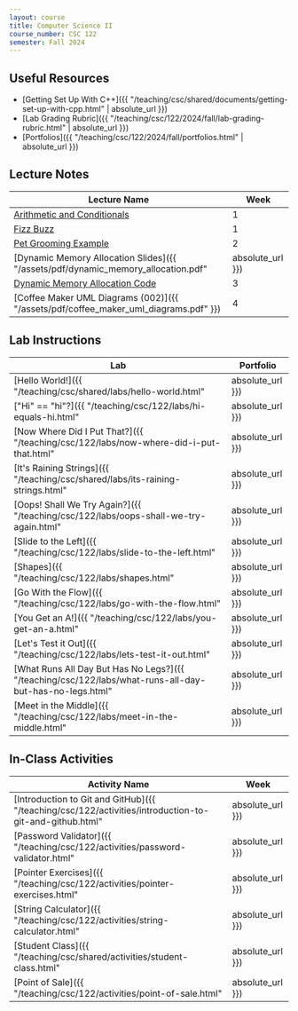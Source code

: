 ```yaml
---
layout: course
title: Computer Science II
course_number: CSC 122
semester: Fall 2024
---
```


## Useful Resources

* [Getting Set Up With C++]({{ "/teaching/csc/shared/documents/getting-set-up-with-cpp.html" | absolute_url }})
* [Lab Grading Rubric]({{ "/teaching/csc/122/2024/fall/lab-grading-rubric.html" | absolute_url }})
* [Portfolios]({{ "/teaching/csc/122/2024/fall/portfolios.html" | absolute_url }})

## Lecture Notes

| Lecture Name | Week |
|--------------|------|
| [Arithmetic and Conditionals](https://github.com/cmvandrevala/csc_122_arithmatic_and_conditionals)| 1 |
| [Fizz Buzz](https://github.com/cmvandrevala/csc_122_fizzbuzz) | 1 |
| [Pet Grooming Example](https://github.com/cmvandrevala/csc_122_pet_grooming) | 2 |
| [Dynamic Memory Allocation Slides]({{ "/assets/pdf/dynamic_memory_allocation.pdf" | absolute_url }}) | 3 |
| [Dynamic Memory Allocation Code](https://github.com/cmvandrevala/csc_122_dynamic_memory_allocation) | 3 |
| [Coffee Maker UML Diagrams (002)]({{ "/assets/pdf/coffee_maker_uml_diagrams.pdf" }}) | 4 |

## Lab Instructions

| Lab | Portfolio |
| --- | --------- |
| [Hello World!]({{ "/teaching/csc/shared/labs/hello-world.html" | absolute_url }}) | N/A |
| ["Hi" == "hi"?]({{ "/teaching/csc/122/labs/hi-equals-hi.html" | absolute_url }}) | 1 |
| [Now Where Did I Put That?]({{ "/teaching/csc/122/labs/now-where-did-i-put-that.html" | absolute_url }}) | 1 |
| [It's Raining Strings]({{ "/teaching/csc/shared/labs/its-raining-strings.html" | absolute_url }}) | 1 |
| [Oops! Shall We Try Again?]({{ "/teaching/csc/122/labs/oops-shall-we-try-again.html" | absolute_url }}) | 1 |
| [Slide to the Left]({{ "/teaching/csc/122/labs/slide-to-the-left.html" | absolute_url }}) | 1 |
| [Shapes]({{ "/teaching/csc/122/labs/shapes.html" | absolute_url }}) | 2 |
| [Go With the Flow]({{ "/teaching/csc/122/labs/go-with-the-flow.html" | absolute_url }}) | 2 |
| [You Get an A!]({{ "/teaching/csc/122/labs/you-get-an-a.html" | absolute_url }}) | 2 |
| [Let's Test it Out]({{ "/teaching/csc/122/labs/lets-test-it-out.html" | absolute_url }}) | 2 |
| [What Runs All Day But Has No Legs?]({{ "/teaching/csc/122/labs/what-runs-all-day-but-has-no-legs.html" | absolute_url }}) | 2 |
| [Meet in the Middle]({{ "/teaching/csc/122/labs/meet-in-the-middle.html" | absolute_url }}) | 3 |

## In-Class Activities

| Activity Name | Week |
| ------------- | ---- |
| [Introduction to Git and GitHub]({{ "/teaching/csc/122/activities/introduction-to-git-and-github.html" | absolute_url }}) | 1 |
| [Password Validator]({{ "/teaching/csc/122/activities/password-validator.html" | absolute_url }}) | 1 |
| [Pointer Exercises]({{ "/teaching/csc/122/activities/pointer-exercises.html" | absolute_url }}) | 1 |
| [String Calculator]({{ "/teaching/csc/122/activities/string-calculator.html" | absolute_url }}) | 2 |
| [Student Class]({{ "/teaching/csc/shared/activities/student-class.html" | absolute_url }}) | 2 |
| [Point of Sale]({{ "/teaching/csc/122/activities/point-of-sale.html" | absolute_url }}) | 3 |
